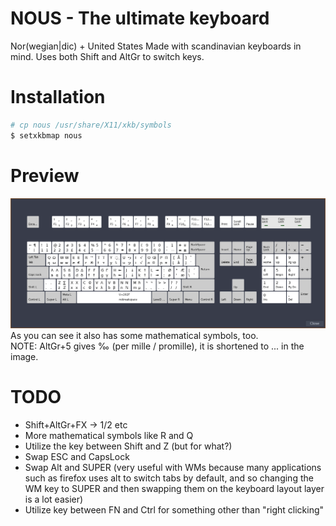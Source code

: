 # NOUS - The ultimate keyboard
Nor(wegian|dic) + United States
Made with scandinavian keyboards in mind. Uses both Shift and AltGr to switch keys.

# Installation
```sh
# cp nous /usr/share/X11/xkb/symbols
$ setxkbmap nous
```

# Preview
![preview](preview.png)
As you can see it also has some mathematical symbols, too.\
NOTE: AltGr+5 gives ‰ (per mille / promille), it is shortened to ... in the image.

# TODO
* Shift+AltGr+FX → 1/2 etc
* More mathematical symbols like R and Q
* Utilize the key between Shift and Z (but for what?)
* Swap ESC and CapsLock
* Swap Alt and SUPER (very useful with WMs because many applications such as firefox uses alt to switch tabs by default, and so changing the WM key to SUPER and then swapping them on the keyboard layout layer is a lot easier)
* Utilize key between FN and Ctrl for something other than "right clicking"
